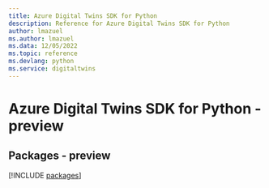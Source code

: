 ```yaml
---
title: Azure Digital Twins SDK for Python
description: Reference for Azure Digital Twins SDK for Python
author: lmazuel
ms.author: lmazuel
ms.data: 12/05/2022
ms.topic: reference
ms.devlang: python
ms.service: digitaltwins
---
```

# Azure Digital Twins SDK for Python - preview
## Packages - preview
[!INCLUDE [packages](digital-twins-index.md)]